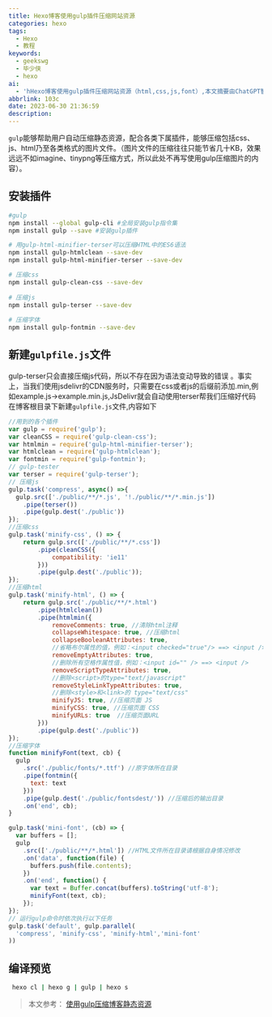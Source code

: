 ```yaml
---
title: Hexo博客使用gulp插件压缩网站资源
categories: hexo
tags:
  - Hexo
  - 教程
keywords:
  - geekswg
  - 毕少侠
  - hexo
ai:
  - 'hHexo博客使用gulp插件压缩网站资源（html,css,js,font）,本文摘要由ChatGPT智能生成。'
abbrlink: 103c
date: 2023-06-30 21:36:59
description:
---
```


`gulp`能够帮助用户自动压缩静态资源，配合各类下属插件，能够压缩包括css、js、html乃至各类格式的图片文件。（图片文件的压缩往往只能节省几十KB，效果远远不如imagine、tinypng等压缩方式，所以此处不再写使用gulp压缩图片的内容）。

## 安装插件

```bash
#gulp
npm install --global gulp-cli #全局安装gulp指令集
npm install gulp --save #安装gulp插件

# 用gulp-html-minifier-terser可以压缩HTML中的ES6语法
npm install gulp-htmlclean --save-dev
npm install gulp-html-minifier-terser --save-dev

# 压缩css
npm install gulp-clean-css --save-dev
          
# 压缩js
npm install gulp-terser --save-dev
          
# 压缩字体
npm install gulp-fontmin --save-dev
```

## 新建`gulpfile.js`文件

gulp-terser只会直接压缩js代码，所以不存在因为语法变动导致的错误 。事实上，当我们使用jsdelivr的CDN服务时，只需要在css或者js的后缀前添加.min,例如example.js->example.min.js,JsDelivr就会自动使用terser帮我们压缩好代码
在博客根目录下新建`gulpfile.js`文件,内容如下

```js
//用到的各个插件
var gulp = require('gulp');
var cleanCSS = require('gulp-clean-css');
var htmlmin = require('gulp-html-minifier-terser');
var htmlclean = require('gulp-htmlclean');
var fontmin = require('gulp-fontmin');
// gulp-tester
var terser = require('gulp-terser');
// 压缩js
gulp.task('compress', async() =>{
  gulp.src(['./public/**/*.js', '!./public/**/*.min.js'])
    .pipe(terser())
    .pipe(gulp.dest('./public'))
});
//压缩css
gulp.task('minify-css', () => {
    return gulp.src(['./public/**/*.css'])
        .pipe(cleanCSS({
            compatibility: 'ie11'
        }))
        .pipe(gulp.dest('./public'));
});
//压缩html
gulp.task('minify-html', () => {
    return gulp.src('./public/**/*.html')
        .pipe(htmlclean())
        .pipe(htmlmin({
            removeComments: true, //清除html注释
            collapseWhitespace: true, //压缩html
            collapseBooleanAttributes: true,
            //省略布尔属性的值，例如：<input checked="true"/> ==> <input />
            removeEmptyAttributes: true,
            //删除所有空格作属性值，例如：<input id="" /> ==> <input />
            removeScriptTypeAttributes: true,
            //删除<script>的type="text/javascript"
            removeStyleLinkTypeAttributes: true,
            //删除<style>和<link>的 type="text/css"
            minifyJS: true, //压缩页面 JS
            minifyCSS: true, //压缩页面 CSS
            minifyURLs: true  //压缩页面URL
        }))
        .pipe(gulp.dest('./public'))
});
//压缩字体
function minifyFont(text, cb) {
  gulp
    .src('./public/fonts/*.ttf') //原字体所在目录
    .pipe(fontmin({
      text: text
    }))
    .pipe(gulp.dest('./public/fontsdest/')) //压缩后的输出目录
    .on('end', cb);
}

gulp.task('mini-font', (cb) => {
  var buffers = [];
  gulp
    .src(['./public/**/*.html']) //HTML文件所在目录请根据自身情况修改
    .on('data', function(file) {
      buffers.push(file.contents);
    })
    .on('end', function() {
      var text = Buffer.concat(buffers).toString('utf-8');
      minifyFont(text, cb);
    });
});
// 运行gulp命令时依次执行以下任务
gulp.task('default', gulp.parallel(
  'compress', 'minify-css', 'minify-html','mini-font'
))

```

## 编译预览

```bash
 hexo cl | hexo g | gulp | hexo s
```

> 本文参考：
[使用gulp压缩博客静态资源](https://akilar.top/posts/49b73b87/)
